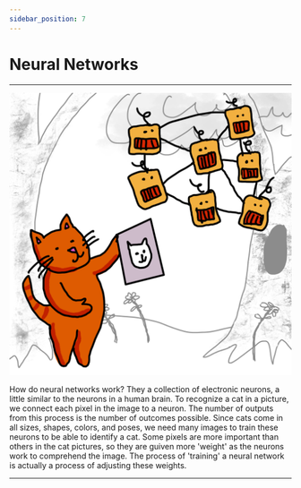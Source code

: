 ```yaml
---
sidebar_position: 7
---
```


# Neural Networks


---

![Neural Networks](./img/6.png)

How do neural networks work? They a collection of electronic neurons, a little similar to the neurons in a human brain. To recognize a cat in a picture, we connect each pixel in the image to a neuron. The number of outputs from this process is the number of outcomes possible. Since cats come in all sizes, shapes, colors, and poses, we need many images to train these neurons to be able to identify a cat. Some pixels are more important than others in the cat pictures, so they are guiven more 'weight' as the neurons work to comprehend the image. The process of 'training' a neural network is actually a process of adjusting these weights. 

 
---